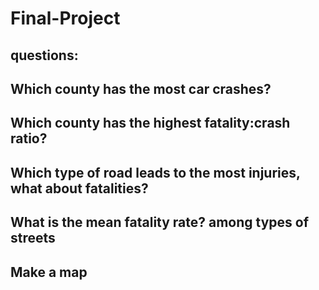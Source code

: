 # Final-Project

## questions:
## Which county has the most car crashes?
## Which county has the highest fatality:crash ratio?
## Which type of road leads to the most injuries, what about fatalities?
## What is the mean fatality rate? among types of streets 
## Make a map
## 
 